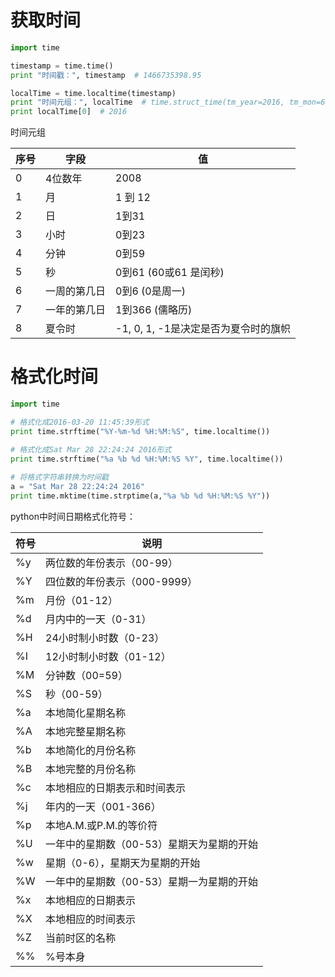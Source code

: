# 获取时间

```python
import time

timestamp = time.time()
print "时间戳：", timestamp  # 1466735398.95

localTime = time.localtime(timestamp)
print "时间元组：", localTime  # time.struct_time(tm_year=2016, tm_mon=6, tm_mday=24, tm_hour=10, tm_min=33, tm_sec=11, tm_wday=4, tm_yday=176, tm_isdst=0)
print localTime[0]  # 2016
```

时间元组

| 序号   | 字段     | 值                        |
| ---- | ------ | ------------------------ |
| 0    | 4位数年   | 2008                     |
| 1    | 月      | 1 到 12                   |
| 2    | 日      | 1到31                     |
| 3    | 小时     | 0到23                     |
| 4    | 分钟     | 0到59                     |
| 5    | 秒      | 0到61 (60或61 是闰秒)         |
| 6    | 一周的第几日 | 0到6 (0是周一)               |
| 7    | 一年的第几日 | 1到366 (儒略历)              |
| 8    | 夏令时    | -1, 0, 1, -1是决定是否为夏令时的旗帜 |



# 格式化时间

```python
import time

# 格式化成2016-03-20 11:45:39形式
print time.strftime("%Y-%m-%d %H:%M:%S", time.localtime()) 

# 格式化成Sat Mar 28 22:24:24 2016形式
print time.strftime("%a %b %d %H:%M:%S %Y", time.localtime()) 
  
# 将格式字符串转换为时间戳
a = "Sat Mar 28 22:24:24 2016"
print time.mktime(time.strptime(a,"%a %b %d %H:%M:%S %Y"))
```

python中时间日期格式化符号：

| 符号   | 说明                      |
| ---- | ----------------------- |
| %y   | 两位数的年份表示（00-99）         |
| %Y   | 四位数的年份表示（000-9999）      |
| %m   | 月份（01-12）               |
| %d   | 月内中的一天（0-31）            |
| %H   | 24小时制小时数（0-23）          |
| %I   | 12小时制小时数（01-12）         |
| %M   | 分钟数（00=59）              |
| %S   | 秒（00-59）                |
| %a   | 本地简化星期名称                |
| %A   | 本地完整星期名称                |
| %b   | 本地简化的月份名称               |
| %B   | 本地完整的月份名称               |
| %c   | 本地相应的日期表示和时间表示          |
| %j   | 年内的一天（001-366）          |
| %p   | 本地A.M.或P.M.的等价符         |
| %U   | 一年中的星期数（00-53）星期天为星期的开始 |
| %w   | 星期（0-6），星期天为星期的开始       |
| %W   | 一年中的星期数（00-53）星期一为星期的开始 |
| %x   | 本地相应的日期表示               |
| %X   | 本地相应的时间表示               |
| %Z   | 当前时区的名称                 |
| %%   | %号本身                    |



